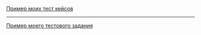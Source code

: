 [Пример моих тест кейсов](https://docs.google.com/spreadsheets/d/1bSlswr2s8GeLyYv6kl9e2P-BbUPIprxXPQ8vrm_BVvs/edit?usp=sharing)

---

[Пример моего тестового задания](https://docs.google.com/spreadsheets/d/1Vq6pzPa_c1uxXI5-VqgMuUNFx2JbEHcAK_T1h84iLTM/edit?usp=sharing)
